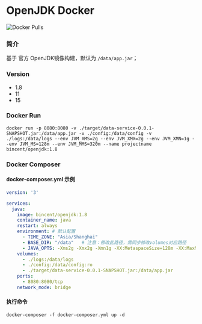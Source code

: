 # OpenJDK Docker
![Docker Pulls](https://img.shields.io/docker/pulls/bincent/openjdk.svg?maxAge=60480)

### 简介
基于 官方 OpenJDK镜像构建，默认为 `/data/app.jar`；

### Version
- 1.8
- 11
- 15

### Docker Run
```shell
docker run -p 8080:8080 -v ./target/data-service-0.0.1-SNAPSHOT.jar:/data/app.jar -v ./config:/data/config -v ./logs:/data/logs --env JVM_XMS=2g --env JVM_XMX=2g --env JVM_XMN=1g --env JVM_MS=128m --env JVM_MMS=320m --name projectname bincent/openjdk:1.8 
```

### Docker Composer
#### docker-composer.yml 示例
```yaml
version: '3'

services:
  java:
    image: bincent/openjdk:1.8
    container_name: java
    restart: always
    environment: # 默认配置
      - TIME_ZONE: "Asia/Shanghai"
      - BASE_DIR: "/data"   # 注意：修改此路径，需同步修改volumes对应路径
      - JAVA_OPTS: -Xms2g -Xmx2g -Xmn1g -XX:MetaspaceSize=128m -XX:MaxMetaspaceSize=320m # JAVA启动参数
    volumes:
      - ./logs:/data/logs
      - ./config:/data/config:ro
      - ./target/data-service-0.0.1-SNAPSHOT.jar:/data/app.jar
    ports:
      - 8080:8080/tcp
    network_mode: bridge
```

#### 执行命令

```shell
docker-composer -f docker-composer.yml up -d
```